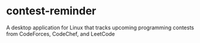 # contest-reminder
A desktop application for Linux that tracks upcoming programming contests from CodeForces, CodeChef, and LeetCode
